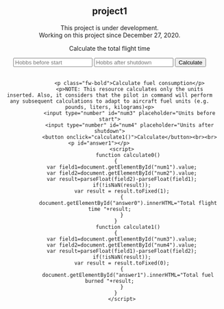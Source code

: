 <html lang="en">
	<body style="text-align:center;">
        <h2>project1</h2>
        <link href="https://cdn.jsdelivr.net/npm/bootstrap@5.0.0-beta1/dist/css/bootstrap.min.css" rel="stylesheet" integrity="sha384-giJF6kkoqNQ00vy+HMDP7azOuL0xtbfIcaT9wjKHr8RbDVddVHyTfAAsrekwKmP1" crossorigin="anonymous">
	    <div class="alert alert-primary" role="alert">
        This project is under development.
	    </div>
	    <div class="alert alert-secondary" role="alert">
        Working on this project since December 27, 2020.
	    </div>
				 <p class="fw-bold">Calculate the total flight time</p>
				 <input type="number" id="num1" placeholder="Hobbs before start">
				 <input type="number" id="num2" placeholder="Hobbs after shutdown">
				 <button onclick="calculate0()">Calculate</button><br><br>
				 <p id="answer0"></p>

				 <p class="fw-bold">Calculate fuel consumption</p>
				 <p>NOTE: This resource calculates only the units inserted. Also, it considers that the pilot in command will perform any subsequent calculations to adapt to aircraft fuel units (e.g. pounds, liters, kilograms)<p>
				 <input type="number" id="num3" placeholder="Units before start">
				 <input type="number" id="num4" placeholder="Units after shutdown">
				 <button onclick="calculate1()">Calculate</button><br><br>
				 <p id="answer1"></p>					 
			<script>
				function calculate0()
		{
			var field1=document.getElementById("num1").value;
			var field2=document.getElementById("num2").value;
			var result=parseFloat(field2)-parseFloat(field1);
			if(!isNaN(result));
			var result = result.toFixed(1);
			{
				document.getElementById("answer0").innerHTML="Total flight time "+result;
			}
		}
				function calculate1()
		{
			var field1=document.getElementById("num3").value;
			var field2=document.getElementById("num4").value;
			var result=parseFloat(field1)-parseFloat(field2);
			if(!isNaN(result));
			var result = result.toFixed(0);
			{
				document.getElementById("answer1").innerHTML="Total fuel burned "+result;
			}
		}
			</script>
			
  </body>
</html>
